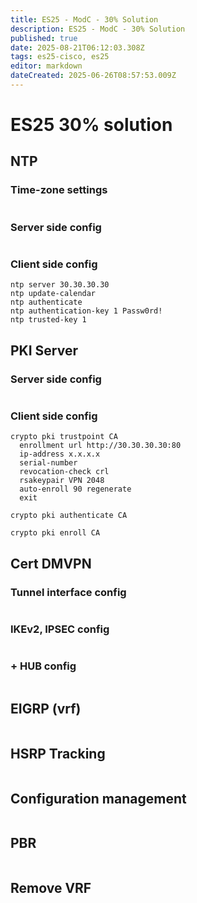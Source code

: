 ```yaml
---
title: ES25 - ModC - 30% Solution
description: ES25 - ModC - 30% Solution
published: true
date: 2025-08-21T06:12:03.308Z
tags: es25-cisco, es25
editor: markdown
dateCreated: 2025-06-26T08:57:53.009Z
---
```


# ES25 30% solution

## NTP

### Time-zone settings

```cisco

```

### Server side config

```cisco

```

### Client side config

```cisco
ntp server 30.30.30.30
ntp update-calendar
ntp authenticate
ntp authentication-key 1 Passw0rd!
ntp trusted-key 1
```

## PKI Server

### Server side config

```cisco

```

### Client side config

```cisco
crypto pki trustpoint CA
  enrollment url http://30.30.30.30:80
  ip-address x.x.x.x
  serial-number
  revocation-check crl
  rsakeypair VPN 2048
  auto-enroll 90 regenerate
  exit
  
crypto pki authenticate CA

crypto pki enroll CA
```

## Cert DMVPN

### Tunnel interface config

```cisco

```

### IKEv2, IPSEC config

```cisco

```

### + HUB config

```cisco

```


## EIGRP (vrf)

```cisco

```

## HSRP Tracking

```cisco

```

## Configuration management

```cisco

```

## PBR

```cisco

```

## Remove VRF

```cisco

```